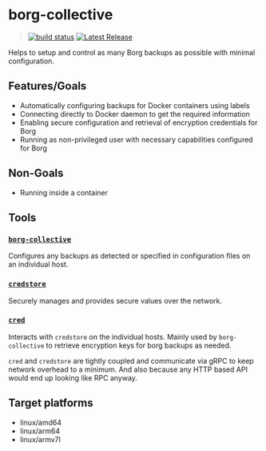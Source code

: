 # borg-collective

> [![build status](https://github.com/vemilyus/borg-collective/actions/workflows/build.yml/badge.svg)][actions-url]
> [![Latest Release](https://img.shields.io/github/v/release/vemilyus/borg-collective)][release-url]

[actions-url]: https://github.com/vemilyus/borg-collective/actions

[release-url]: https://github.com/vemilyus/borg-collective/releases/latest

Helps to setup and control as many Borg backups as possible with minimal configuration.

## Features/Goals

- Automatically configuring backups for Docker containers using labels
- Connecting directly to Docker daemon to get the required information
- Enabling secure configuration and retrieval of encryption credentials for Borg
- Running as non-privileged user with necessary capabilities configured for Borg

## Non-Goals

- Running inside a container

## Tools

### [`borg-collective`](borg-collective)

Configures any backups as detected or specified in configuration files on an individual host.

### [`credstore`](./credentials/cmd/store)

Securely manages and provides secure values over the network.

### [`cred`](./credentials/cmd/cli)

Interacts with `credstore` on the individual hosts. Mainly used by `borg-collective` to retrieve
encryption keys for borg backups as needed.

`cred` and `credstore` are tightly coupled and communicate via gRPC to keep network overhead
to a minimum. And also because any HTTP based API would end up looking like RPC anyway.

## Target platforms

- linux/amd64
- linux/arm64
- linux/armv7l
